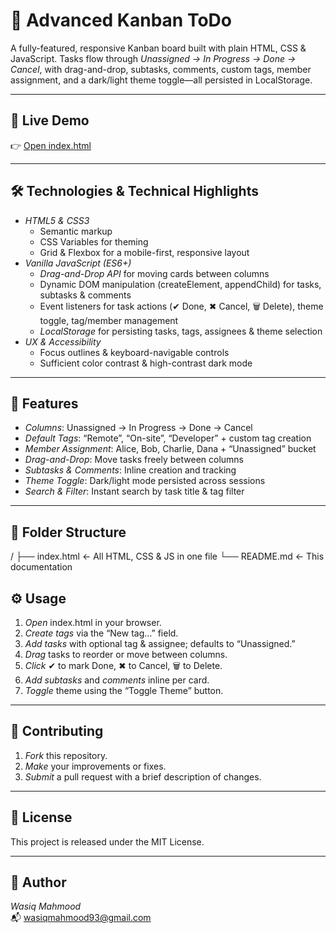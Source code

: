 # 🍃 Advanced Kanban ToDo

A fully-featured, responsive Kanban board built with plain HTML, CSS & JavaScript. Tasks flow through *Unassigned → In Progress → Done → Cancel*, with drag-and-drop, subtasks, comments, custom tags, member assignment, and a dark/light theme toggle—all persisted in LocalStorage.

---

## 🔗 Live Demo

👉 [Open index.html](./index.html)

---

## 🛠️ Technologies & Technical Highlights

- *HTML5 & CSS3*  
  - Semantic markup  
  - CSS Variables for theming  
  - Grid & Flexbox for a mobile-first, responsive layout  
- *Vanilla JavaScript (ES6+)*  
  - *Drag-and-Drop API* for moving cards between columns  
  - Dynamic DOM manipulation (createElement, appendChild) for tasks, subtasks & comments  
  - Event listeners for task actions (✔ Done, ✖ Cancel, 🗑 Delete), theme toggle, tag/member management  
  - *LocalStorage* for persisting tasks, tags, assignees & theme selection  
- *UX & Accessibility*  
  - Focus outlines & keyboard-navigable controls  
  - Sufficient color contrast & high-contrast dark mode  

---

## 🚀 Features

- *Columns*: Unassigned → In Progress → Done → Cancel  
- *Default Tags*: “Remote”, “On-site”, “Developer” + custom tag creation  
- *Member Assignment*: Alice, Bob, Charlie, Dana + “Unassigned” bucket  
- *Drag-and-Drop*: Move tasks freely between columns  
- *Subtasks & Comments*: Inline creation and tracking  
- *Theme Toggle*: Dark/light mode persisted across sessions  
- *Search & Filter*: Instant search by task title & tag filter  

---

## 📁 Folder Structure

/
├── index.html ← All HTML, CSS & JS in one file
└── README.md ← This documentation

## ⚙️ Usage

1. *Open* index.html in your browser.  
2. *Create tags* via the “New tag…” field.  
3. *Add tasks* with optional tag & assignee; defaults to “Unassigned.”  
4. *Drag* tasks to reorder or move between columns.  
5. *Click* ✔ to mark Done, ✖ to Cancel, 🗑 to Delete.  
6. *Add subtasks* and *comments* inline per card.  
7. *Toggle* theme using the “Toggle Theme” button.  

---

## 🤝 Contributing

1. *Fork* this repository.  
2. *Make* your improvements or fixes.  
3. *Submit* a pull request with a brief description of changes.

---

## 📄 License

This project is released under the MIT License.

---

## 👤 Author

*Wasiq Mahmood*  
📬 wasiqmahmood93@gmail.com
